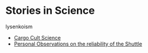 # Stories in Science

lysenkoism

- [Cargo Cult Science](http://calteches.library.caltech.edu/51/2/CargoCult.htm)
- [Personal Observations on the reliability of the Shuttle](http://www.ranum.com/security/computer_security/editorials/dumb/feynman.html)
